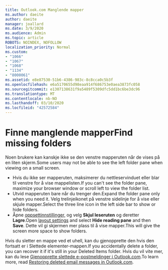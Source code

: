 ```yaml
---
title: Outlook.com Manglende mapper
ms.author: daeite
author: daeite
manager: joallard
ms.date: 3/9/2020
ms.audience: Admin
ms.topic: article
ROBOTS: NOINDEX, NOFOLLOW
localization_priority: Normal
ms.custom:
- "1066"
- "1067"
- "1068"
- "1134"
- "8000061"
ms.assetid: e8e87530-51b6-4386-983c-8c8cca0c5b3f
ms.openlocfilehash: e6a5170655d98eaa914f686753e0aea3873fc058
ms.sourcegitcommit: e1307138631f9a5489f5309dfc5dd1bc6be3dc96
ms.translationtype: MT
ms.contentlocale: nb-NO
ms.lasthandoff: 03/10/2020
ms.locfileid: "42572584"
---
```

# <a name="find-missing-folders"></a><span data-ttu-id="68d1c-102">Finne manglende mapper</span><span class="sxs-lookup"><span data-stu-id="68d1c-102">Find missing folders</span></span>

<span data-ttu-id="68d1c-103">Noen brukere kan kanskje ikke se den venstre mapperuten når de vises på en liten skjerm.</span><span class="sxs-lookup"><span data-stu-id="68d1c-103">Some users may not be able to see the left folder pane when viewing on a small screen.</span></span>

- <span data-ttu-id="68d1c-104">Hvis du ikke ser mapperuten, maksimerer du nettleservinduet eller blar til venstre for å vise mappelisten.</span><span class="sxs-lookup"><span data-stu-id="68d1c-104">If you can't see the folder pane, maximize your browser window or scroll left to view the folder list.</span></span>
- <span data-ttu-id="68d1c-105">Utvid mapperuten bare når du trenger den.</span><span class="sxs-lookup"><span data-stu-id="68d1c-105">Expand the folder pane only when you need it.</span></span> <span data-ttu-id="68d1c-106">Velg trelinjeikonet på venstre sidelinje for å vise eller skjule mapper.</span><span class="sxs-lookup"><span data-stu-id="68d1c-106">Select the three line icon in the left side bar to show or hide folders.</span></span>
- <span data-ttu-id="68d1c-107">Åpne [oppsettinnstillinger,](https://outlook.live.com/mail/options/mail/layout) og velg **Skjul leseruten** og deretter **Lagre**.</span><span class="sxs-lookup"><span data-stu-id="68d1c-107">Open [layout settings](https://outlook.live.com/mail/options/mail/layout) and select **Hide reading pane** and then **Save**.</span></span> <span data-ttu-id="68d1c-108">Dette vil gi skjermen mer plass til å vise mapper.</span><span class="sxs-lookup"><span data-stu-id="68d1c-108">This will give the screen more space to show folders.</span></span>

<span data-ttu-id="68d1c-109">Hvis du sletter en mappe ved et uhell, kan du gjenopprette den hvis den fortsatt er i Slettede elementer-mappen.</span><span class="sxs-lookup"><span data-stu-id="68d1c-109">If you accidentally delete a folder, you can recover it if it's still in your Deleted Items folder.</span></span> <span data-ttu-id="68d1c-110">Hvis du vil vite mer, kan du lese [Gjenopprette slettede e-postmeldinger i Outlook.com](https://support.office.com/article/cf06ab1b-ae0b-418c-a4d9-4e895f83ed50).</span><span class="sxs-lookup"><span data-stu-id="68d1c-110">To learn more, read [Restoring deleted email messages in Outlook.com](https://support.office.com/article/cf06ab1b-ae0b-418c-a4d9-4e895f83ed50).</span></span>
